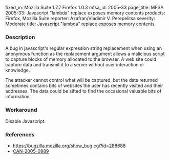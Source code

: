 fixed_in: Mozilla Suite 1.7.7
          Firefox 1.0.3
mfsa_id: 2005-33
page_title: MFSA 2005-33: Javascript "lambda" replace exposes memory contents
products: Firefox, Mozilla Suite
reporter: Azafran/Vladimir V. Perepelitsa
severity: Moderate
title: Javascript "lambda" replace exposes memory contents

<h3>Description</h3>

<p>A bug in javascript's regular expression string replacement when using an
anonymous function as the replacement argument allows a malicious script
to capture blocks of memory allocated to the browser. A web site could
capture data and transmit it to a server without user interaction or
knowledge.</p>

<p>The attacker cannot control what will be captured, but the data returned
sometimes contains bits of websites the user has recently visited and
their addresses. The data could be sifted to find the occasional valuable
bits of information.</p>

<h3>Workaround</h3>

<p>Disable Javascript.</p>

<h3>References</h3>

<ul>
<li><a href="https://bugzilla.mozilla.org/show_bug.cgi?id=288688">
https://bugzilla.mozilla.org/show_bug.cgi?id=288688</a></li>
<li><a href="http://www.cve.mitre.org/cgi-bin/cvename.cgi?name=CAN-2005-0989">CAN-2005-0989</a></li>
</ul>



